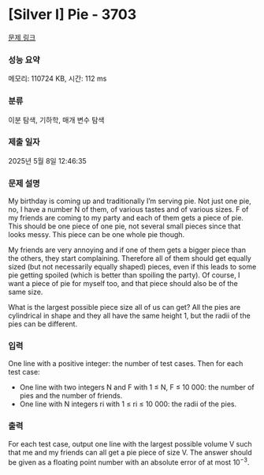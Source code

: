 # [Silver I] Pie - 3703 

[문제 링크](https://www.acmicpc.net/problem/3703) 

### 성능 요약

메모리: 110724 KB, 시간: 112 ms

### 분류

이분 탐색, 기하학, 매개 변수 탐색

### 제출 일자

2025년 5월 8일 12:46:35

### 문제 설명

<p>My birthday is coming up and traditionally I’m serving pie. Not just one pie, no, I have a number N of them, of various tastes and of various sizes. F of my friends are coming to my party and each of them gets a piece of pie. This should be one piece of one pie, not several small pieces since that looks messy. This piece can be one whole pie though.</p>

<p>My friends are very annoying and if one of them gets a bigger piece than the others, they start complaining. Therefore all of them should get equally sized (but not necessarily equally shaped) pieces, even if this leads to some pie getting spoiled (which is better than spoiling the party). Of course, I want a piece of pie for myself too, and that piece should also be of the same size.</p>

<p>What is the largest possible piece size all of us can get? All the pies are cylindrical in shape and they all have the same height 1, but the radii of the pies can be different.</p>

### 입력 

 <p>One line with a positive integer: the number of test cases. Then for each test case:</p>

<ul>
	<li>One line with two integers N and F with 1 ≤ N, F ≤ 10 000: the number of pies and the number of friends.</li>
	<li>One line with N integers ri with 1 ≤ ri ≤ 10 000: the radii of the pies.</li>
</ul>

### 출력 

 <p>For each test case, output one line with the largest possible volume V such that me and my friends can all get a pie piece of size V. The answer should be given as a floating point number with an absolute error of at most 10<sup>−3</sup>.</p>

